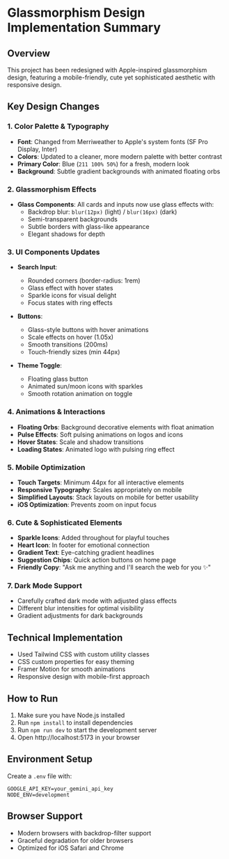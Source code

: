 # Glassmorphism Design Implementation Summary

## Overview
This project has been redesigned with Apple-inspired glassmorphism design, featuring a mobile-friendly, cute yet sophisticated aesthetic with responsive design.

## Key Design Changes

### 1. Color Palette & Typography
- **Font**: Changed from Merriweather to Apple's system fonts (SF Pro Display, Inter)
- **Colors**: Updated to a cleaner, more modern palette with better contrast
- **Primary Color**: Blue (`211 100% 50%`) for a fresh, modern look
- **Background**: Subtle gradient backgrounds with animated floating orbs

### 2. Glassmorphism Effects
- **Glass Components**: All cards and inputs now use glass effects with:
  - Backdrop blur: `blur(12px)` (light) / `blur(16px)` (dark)
  - Semi-transparent backgrounds
  - Subtle borders with glass-like appearance
  - Elegant shadows for depth

### 3. UI Components Updates
- **Search Input**: 
  - Rounded corners (border-radius: 1rem)
  - Glass effect with hover states
  - Sparkle icons for visual delight
  - Focus states with ring effects
  
- **Buttons**:
  - Glass-style buttons with hover animations
  - Scale effects on hover (1.05x)
  - Smooth transitions (200ms)
  - Touch-friendly sizes (min 44px)

- **Theme Toggle**:
  - Floating glass button
  - Animated sun/moon icons with sparkles
  - Smooth rotation animation on toggle

### 4. Animations & Interactions
- **Floating Orbs**: Background decorative elements with float animation
- **Pulse Effects**: Soft pulsing animations on logos and icons
- **Hover States**: Scale and shadow transitions
- **Loading States**: Animated logo with pulsing ring effect

### 5. Mobile Optimization
- **Touch Targets**: Minimum 44px for all interactive elements
- **Responsive Typography**: Scales appropriately on mobile
- **Simplified Layouts**: Stack layouts on mobile for better usability
- **iOS Optimization**: Prevents zoom on input focus

### 6. Cute & Sophisticated Elements
- **Sparkle Icons**: Added throughout for playful touches
- **Heart Icon**: In footer for emotional connection
- **Gradient Text**: Eye-catching gradient headlines
- **Suggestion Chips**: Quick action buttons on home page
- **Friendly Copy**: "Ask me anything and I'll search the web for you ✨"

### 7. Dark Mode Support
- Carefully crafted dark mode with adjusted glass effects
- Different blur intensities for optimal visibility
- Gradient adjustments for dark backgrounds

## Technical Implementation
- Used Tailwind CSS with custom utility classes
- CSS custom properties for easy theming
- Framer Motion for smooth animations
- Responsive design with mobile-first approach

## How to Run
1. Make sure you have Node.js installed
2. Run `npm install` to install dependencies
3. Run `npm run dev` to start the development server
4. Open http://localhost:5173 in your browser

## Environment Setup
Create a `.env` file with:
```
GOOGLE_API_KEY=your_gemini_api_key
NODE_ENV=development
```

## Browser Support
- Modern browsers with backdrop-filter support
- Graceful degradation for older browsers
- Optimized for iOS Safari and Chrome